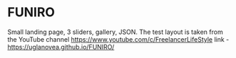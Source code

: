 # FUNIRO
Small landing page, 3 sliders, gallery, JSON.
The test layout is taken from the YouTube channel https://www.youtube.com/c/FreelancerLifeStyle
link - https://uglanovea.github.io/FUNIRO/

